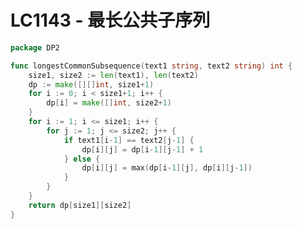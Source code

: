 # LC1143 - 最长公共子序列

```go title="LongestCommonSubsequence.go" linenums="1"
package DP2

func longestCommonSubsequence(text1 string, text2 string) int {
	size1, size2 := len(text1), len(text2)
	dp := make([][]int, size1+1)
	for i := 0; i < size1+1; i++ {
		dp[i] = make([]int, size2+1)
	}
	for i := 1; i <= size1; i++ {
		for j := 1; j <= size2; j++ {
			if text1[i-1] == text2[j-1] {
				dp[i][j] = dp[i-1][j-1] + 1
			} else {
				dp[i][j] = max(dp[i-1][j], dp[i][j-1])
			}
		}
	}
	return dp[size1][size2]
}
```

